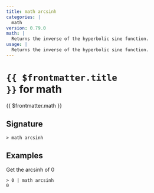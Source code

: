 ```yaml
---
title: math arcsinh
categories: |
  math
version: 0.79.0
math: |
  Returns the inverse of the hyperbolic sine function.
usage: |
  Returns the inverse of the hyperbolic sine function.
---
```


# <code>{{ $frontmatter.title }}</code> for math

<div class='command-title'>{{ $frontmatter.math }}</div>

## Signature

```> math arcsinh ```

## Examples

Get the arcsinh of 0
```shell
> 0 | math arcsinh
0
```
